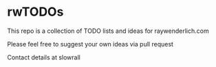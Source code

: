 # rwTODOs

This repo is a collection of TODO lists and ideas for raywenderlich.com

Please feel free to suggest your own ideas via pull request


Contact details at slowrall

